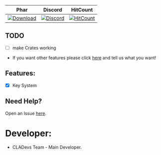 | Phar | Discord | HitCount |
| :---: | :---: | :---: |
 [![Download](https://img.shields.io/badge/download-latest-blue.svg)](https://poggit.pmmp.io/ci/CLADevs/CrateSystem/~) | [![Discord](https://camo.githubusercontent.com/455152269a0ed38255ed15e375084d4dd08e0c98/68747470733a2f2f696d672e736869656c64732e696f2f62616467652f636861742d6f6e253230646973636f72642d3732383944412e737667)](https://discord.gg/xEm5pcM) | [![HitCount](http://hits.dwyl.io/CLADevs/CrateSystem.svg)](http://hits.dwyl.io/CLADevs/CrateSystem)
 
## TODO

- [ ] make Crates working

* If you want other features please click [here](https://github.com/CLADevs/CrateSystem/issues/new) and tell us what you want!

## Features:

- [x] Key System

 ## Need Help?
  Open an Issue [here](https://github.com/CLADevs/CrateSystem/issues/new).

 # Developer:
 * CLADevs Team - Main Developer.
